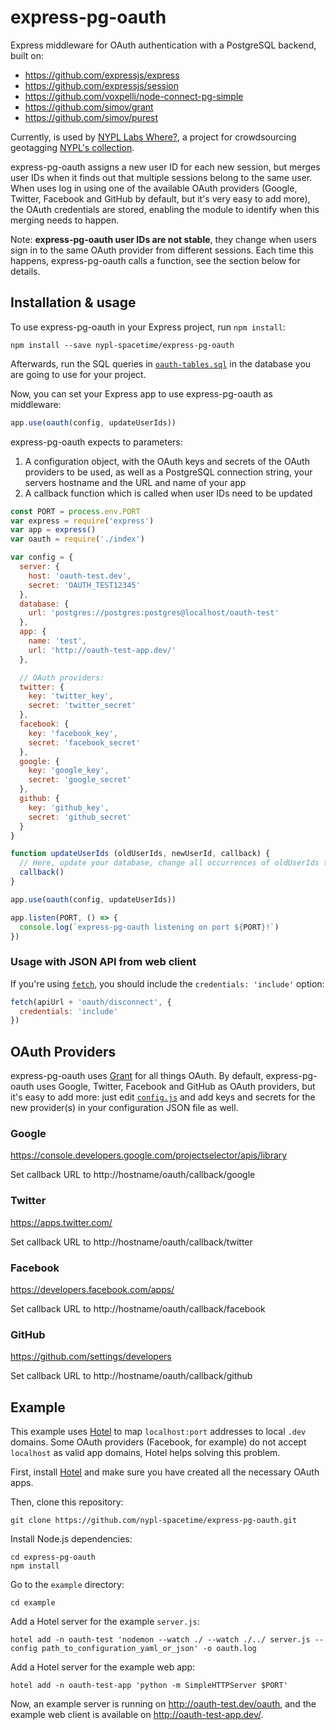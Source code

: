 # express-pg-oauth

Express middleware for OAuth authentication with a PostgreSQL backend, built on:

- https://github.com/expressjs/express
- https://github.com/expressjs/session
- https://github.com/voxpelli/node-connect-pg-simple
- https://github.com/simov/grant
- https://github.com/simov/purest

Currently, is used by [NYPL Labs Where?](https://github.com/nypl-spacetime/where), a project for crowdsourcing geotagging [NYPL's collection](http://digitalcollections.nypl.org/).

express-pg-oauth assigns a new user ID for each new session, but merges user IDs when it finds out that multiple sessions belong to the same user. When uses log in using one of the available OAuth providers (Google, Twitter, Facebook and GitHub by default, but it's very easy to add more), the OAuth credentials are stored, enabling the module to identify when this merging needs to happen.

Note: __express-pg-oauth user IDs are not stable__, they change when users sign in to the same OAuth provider from different sessions. Each time this happens, express-pg-oauth calls a function, see the section below for details.

## Installation & usage

To use express-pg-oauth in your Express project, run `npm install`:

    npm install --save nypl-spacetime/express-pg-oauth

Afterwards, run the SQL queries in [`oauth-tables.sql`](oauth-tables.sql) in the database you are going to use for your project.

Now, you can set your Express app to use express-pg-oauth as middleware:

```js
app.use(oauth(config, updateUserIds))
```

express-pg-oauth expects to parameters:

  1. A configuration object, with the OAuth keys and secrets of the OAuth providers to be used, as well as a PostgreSQL connection string, your servers hostname and the URL and name of your app
  2. A callback function which is called when user IDs need to be updated

```js
const PORT = process.env.PORT
var express = require('express')
var app = express()
var oauth = require('./index')

var config = {
  server: {
    host: 'oauth-test.dev',
    secret: 'OAUTH_TEST12345'
  },  
  database: {
    url: 'postgres://postgres:postgres@localhost/oauth-test'
  },
  app: {
    name: 'test',
    url: 'http://oauth-test-app.dev/'
  },

  // OAuth providers:
  twitter: {
    key: 'twitter_key',
    secret: 'twitter_secret'
  },
  facebook: {
    key: 'facebook_key',
    secret: 'facebook_secret'
  },
  google: {
    key: 'google_key',
    secret: 'google_secret'
  },
  github: {
    key: 'github_key',
    secret: 'github_secret'
  }
}

function updateUserIds (oldUserIds, newUserId, callback) {
  // Here, update your database, change all occurrences of oldUserIds to newUserId
  callback()
}

app.use(oauth(config, updateUserIds))

app.listen(PORT, () => {
  console.log(`express-pg-oauth listening on port ${PORT}!`)
})
```

### Usage with JSON API from web client

If you're using [`fetch`](https://developers.google.com/web/updates/2015/03/introduction-to-fetch), you should include the `credentials: 'include'` option:

```js
fetch(apiUrl + 'oauth/disconnect', {
  credentials: 'include'
})
```

## OAuth Providers

express-pg-oauth uses [Grant](https://github.com/simov/grant) for all things OAuth. By default, express-pg-oauth uses Google, Twitter, Facebook and GitHub as OAuth providers, but it's easy to add more: just edit [`config.js`](config.js) and add keys and secrets for the new provider(s) in your configuration JSON file as well.

### Google

https://console.developers.google.com/projectselector/apis/library

Set callback URL to http://hostname/oauth/callback/google

### Twitter

https://apps.twitter.com/

Set callback URL to http://hostname/oauth/callback/twitter

### Facebook

https://developers.facebook.com/apps/

Set callback URL to http://hostname/oauth/callback/facebook

### GitHub

https://github.com/settings/developers

Set callback URL to http://hostname/oauth/callback/github

## Example

This example uses [Hotel](https://github.com/typicode/hotel) to map `localhost:port` addresses to local `.dev` domains. Some OAuth providers (Facebook, for example) do not accept `localhost` as valid app domains, Hotel helps solving this problem.

First, install [Hotel](https://github.com/typicode/hotel) and make sure you have created all the necessary OAuth apps.

Then, clone this repository:

    git clone https://github.com/nypl-spacetime/express-pg-oauth.git

Install Node.js dependencies:

    cd express-pg-oauth    
    npm install

Go to the `example` directory:

    cd example

Add a Hotel server for the example `server.js`:

    hotel add -n oauth-test 'nodemon --watch ./ --watch ./../ server.js --config path_to_configuration_yaml_or_json' -o oauth.log

Add a Hotel server for the example web app:

    hotel add -n oauth-test-app 'python -m SimpleHTTPServer $PORT'

Now, an example server is running on http://oauth-test.dev/oauth, and the example web client is available on http://oauth-test-app.dev/.
